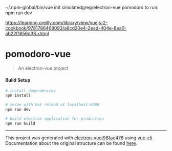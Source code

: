 ~/.npm-global/bin/vue init simulatedgreg/electron-vue pomodoro
to run:
npm run dev

https://learning.oreilly.com/library/view/vuejs-2-cookbook/9781786468093/a9cd20e4-2ead-404e-8ea0-ab22f1856d38.xhtml

# pomodoro-vue

> An electron-vue project

#### Build Setup

``` bash
# install dependencies
npm install

# serve with hot reload at localhost:9080
npm run dev

# build electron application for production
npm run build


```

---

This project was generated with [electron-vue](https://github.com/SimulatedGREG/electron-vue)@[8fae476](https://github.com/SimulatedGREG/electron-vue/tree/8fae4763e9d225d3691b627e83b9e09b56f6c935) using [vue-cli](https://github.com/vuejs/vue-cli). Documentation about the original structure can be found [here](https://simulatedgreg.gitbooks.io/electron-vue/content/index.html).
